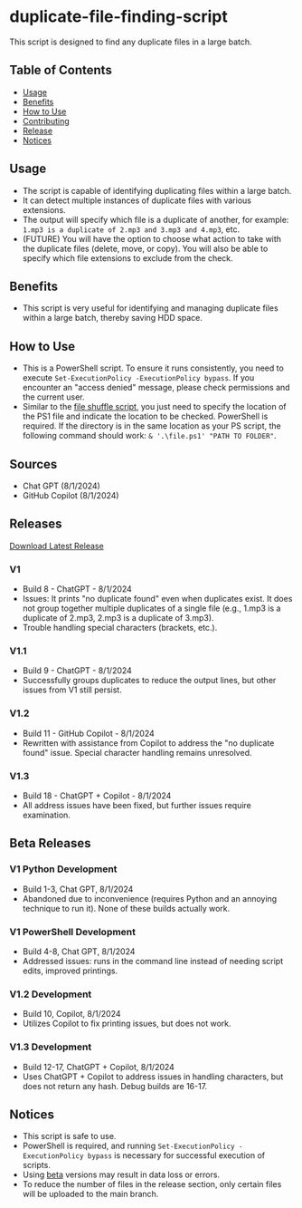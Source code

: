 # duplicate-file-finding-script

This script is designed to find any duplicate files in a large batch.

## Table of Contents
- [Usage](#Usage)
- [Benefits](#Benefits)
- [How to Use](#How-to-Use)
- [Contributing](#Sources)
- [Release](#Releases)
- [Notices](#Notices)

## Usage
- The script is capable of identifying duplicating files within a large batch.
- It can detect multiple instances of duplicate files with various extensions.
- The output will specify which file is a duplicate of another, for example: `1.mp3 is a duplicate of 2.mp3 and 3.mp3 and 4.mp3`, etc.
- (FUTURE) You will have the option to choose what action to take with the duplicate files (delete, move, or copy). You will also be able to specify which file extensions to exclude from the check.

## Benefits
- This script is very useful for identifying and managing duplicate files within a large batch, thereby saving HDD space.

## How to Use
- This is a PowerShell script. To ensure it runs consistently, you need to execute `Set-ExecutionPolicy -ExecutionPolicy bypass`. If you encounter an "access denied" message, please check permissions and the current user.
- Similar to the [file shuffle script](https://github.com/wikiepeidia/files-shuffle-script/), you just need to specify the location of the PS1 file and indicate the location to be checked. PowerShell is required. If the directory is in the same location as your PS script, the following command should work: `& '.\file.ps1' "PATH TO FOLDER"`.

## Sources
- Chat GPT (8/1/2024)
- GitHub Copilot (8/1/2024)

## Releases
[Download Latest Release](https://github.com/wikiepeidia/duplicate-file-finding-script/releases)
### V1
- Build 8 - ChatGPT - 8/1/2024
- Issues: It prints "no duplicate found" even when duplicates exist. It does not group together multiple duplicates of a single file (e.g., 1.mp3 is a duplicate of 2.mp3, 2.mp3 is a duplicate of 3.mp3).
- Trouble handling special characters (brackets, etc.).
### V1.1
- Build 9 - ChatGPT - 8/1/2024
- Successfully groups duplicates to reduce the output lines, but other issues from V1 still persist.
### V1.2
- Build 11 - GitHub Copilot - 8/1/2024
- Rewritten with assistance from Copilot to address the "no duplicate found" issue. Special character handling remains unresolved.
### V1.3
- Build 18 - ChatGPT + Copilot - 8/1/2024
- All address issues have been fixed, but further issues require examination.

## Beta Releases
### V1 Python Development
- Build 1-3, Chat GPT, 8/1/2024
- Abandoned due to inconvenience (requires Python and an annoying technique to run it). None of these builds actually work.
### V1 PowerShell Development
- Build 4-8, Chat GPT, 8/1/2024
- Addressed issues: runs in the command line instead of needing script edits, improved printings.
### V1.2 Development
- Build 10, Copilot, 8/1/2024
- Utilizes Copilot to fix printing issues, but does not work.
### V1.3 Development
- Build 12-17, ChatGPT + Copilot, 8/1/2024
- Uses ChatGPT + Copilot to address issues in handling characters, but does not return any hash. Debug builds are 16-17.

## Notices
- This script is safe to use.
- PowerShell is required, and running `Set-ExecutionPolicy -ExecutionPolicy bypass` is necessary for successful execution of scripts.
- Using [beta](#beta-releases) versions may result in data loss or errors.
- To reduce the number of files in the release section, only certain files will be uploaded to the main branch.
